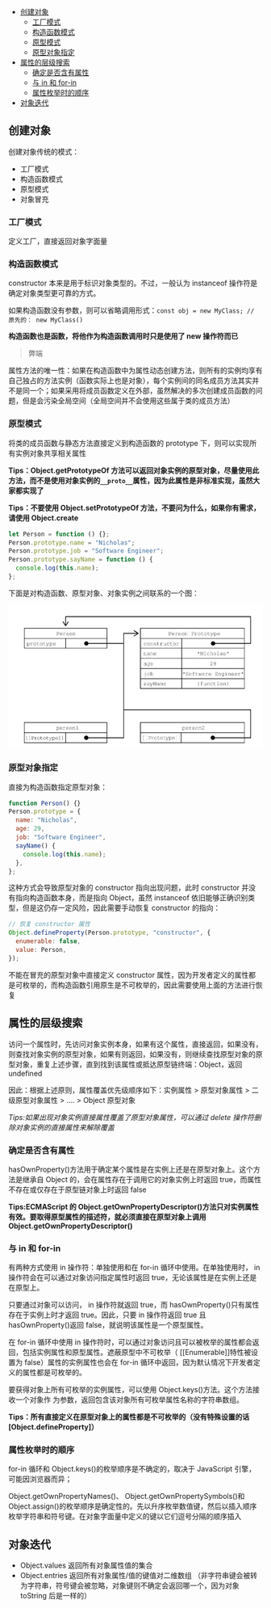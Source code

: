 <!-- START doctoc generated TOC please keep comment here to allow auto update -->
<!-- DON'T EDIT THIS SECTION, INSTEAD RE-RUN doctoc TO UPDATE -->


- [创建对象](#%E5%88%9B%E5%BB%BA%E5%AF%B9%E8%B1%A1)
  - [工厂模式](#%E5%B7%A5%E5%8E%82%E6%A8%A1%E5%BC%8F)
  - [构造函数模式](#%E6%9E%84%E9%80%A0%E5%87%BD%E6%95%B0%E6%A8%A1%E5%BC%8F)
  - [原型模式](#%E5%8E%9F%E5%9E%8B%E6%A8%A1%E5%BC%8F)
  - [原型对象指定](#%E5%8E%9F%E5%9E%8B%E5%AF%B9%E8%B1%A1%E6%8C%87%E5%AE%9A)
- [属性的层级搜索](#%E5%B1%9E%E6%80%A7%E7%9A%84%E5%B1%82%E7%BA%A7%E6%90%9C%E7%B4%A2)
  - [确定是否含有属性](#%E7%A1%AE%E5%AE%9A%E6%98%AF%E5%90%A6%E5%90%AB%E6%9C%89%E5%B1%9E%E6%80%A7)
  - [与 in 和 for-in](#%E4%B8%8E-in-%E5%92%8C-for-in)
  - [属性枚举时的顺序](#%E5%B1%9E%E6%80%A7%E6%9E%9A%E4%B8%BE%E6%97%B6%E7%9A%84%E9%A1%BA%E5%BA%8F)
- [对象迭代](#%E5%AF%B9%E8%B1%A1%E8%BF%AD%E4%BB%A3)

<!-- END doctoc generated TOC please keep comment here to allow auto update -->

<link rel="stylesheet" href="./zz_asset/common.css">

## 创建对象

创建对象传统的模式：

- 工厂模式
- 构造函数模式
- 原型模式
- 对象冒充

### 工厂模式

定义工厂，直接返回对象字面量

### 构造函数模式

constructor 本来是用于标识对象类型的。不过，一般认为 instanceof 操作符是确定对象类型更可靠的方式。

如果构造函数没有参数，则可以省略调用形式：`const obj = new MyClass; // 原先的： new MyClass()`

**构造函数也是函数，将他作为构造函数调用时只是使用了 new 操作符而已**

> 弊端

属性方法的唯一性：如果在构造函数中为属性动态创建方法，则所有的实例均享有自己独占的方法实例（函数实际上也是对象），每个实例间的同名成员方法其实并不是同一个；如果采用将成员函数定义在外部，虽然解决的多次创建成员函数的问题，但是会污染全局空间（全局空间并不会使用这些属于类的成员方法）

### 原型模式

将类的成员函数与静态方法直接定义到构造函数的 prototype 下，则可以实现所有实例对象共享相关属性

**Tips：Object.getPrototypeOf 方法可以返回对象实例的原型对象，尽量使用此方法，而不是使用对象实例的`__proto__`属性，因为此属性是非标准实现，虽然大家都实现了**

**Tips：不要使用 Object.setPrototypeOf 方法，不要问为什么，如果你有需求，请使用 Object.create**

```js
let Person = function () {};
Person.prototype.name = "Nicholas";
Person.prototype.job = "Software Engineer";
Person.prototype.sayName = function () {
  console.log(this.name);
};
```

下面是对构造函数、原型对象、对象实例之间联系的一个图：

<img class="img-exam" src="../zz_asset/原型演示.png">

### 原型对象指定

直接为构造函数指定原型对象：

```js
function Person() {}
Person.prototype = {
  name: "Nicholas",
  age: 29,
  job: "Software Engineer",
  sayName() {
    console.log(this.name);
  },
};
```

这种方式会导致原型对象的 constructor 指向出现问题，此时 constructor 并没有指向构造函数本身，而是指向 Object，虽然 instanceof 依旧能够正确识别类型，但是这仍存一定风险，因此需要手动恢复 constructor 的指向：

```js
// 恢复 constructor 属性
Object.defineProperty(Person.prototype, "constructor", {
  enumerable: false,
  value: Person,
});
```

不能在冒充的原型对象中直接定义 constructor 属性，因为开发者定义的属性都是可枚举的，而构造函数引用原生是不可枚举的，因此需要使用上面的方法进行恢复

## 属性的层级搜索

访问一个属性时，先访问对象实例本身，如果有这个属性，直接返回，如果没有，则查找对象实例的原型对象，如果有则返回，如果没有，则继续查找原型对象的原型对象，重复上述步骤，直到找到该属性或抵达原型链终端：Object，返回 undefined

因此：根据上述原则，属性覆盖优先级顺序如下：实例属性 > 原型对象属性 > 二级原型对象属性 > .... > Object 原型对象

_Tips:如果出现对象实例直接属性覆盖了原型对象属性，可以通过 delete 操作符删除对象实例的直接属性来解除覆盖_

### 确定是否含有属性

hasOwnProperty()方法用于确定某个属性是在实例上还是在原型对象上。这个方法是继承自 Object 的，会在属性存在于调用它的对象实例上时返回 true，而属性不存在或仅存在于原型链对象上时返回 false

**Tips:ECMAScript 的 Object.getOwnPropertyDescriptor()方法只对实例属性有效。要取得原型属性的描述符，就必须直接在原型对象上调用 Object.getOwnPropertyDescriptor()**

### 与 in 和 for-in

有两种方式使用 in 操作符：单独使用和在 for-in 循环中使用。在单独使用时， in 操作符会在可以通过对象访问指定属性时返回 true，无论该属性是在实例上还是在原型上。

只要通过对象可以访问， in 操作符就返回 true，而 hasOwnProperty()只有属性存在于实例上时才返回 true。因此，只要 in 操作符返回 true 且 hasOwnProperty()返回 false，就说明该属性是一个原型属性。

在 for-in 循环中使用 in 操作符时，可以通过对象访问且可以被枚举的属性都会返回，包括实例属性和原型属性。遮蔽原型中不可枚举（ [[Enumerable]]特性被设置为 false）属性的实例属性也会在 for-in 循环中返回，因为默认情况下开发者定义的属性都是可枚举的。

要获得对象上所有可枚举的实例属性，可以使用 Object.keys()方法。这个方法接收一个对象作
为参数，返回包含该对象所有可枚举属性名称的字符串数组。

**Tips：所有直接定义在原型对象上的属性都是不可枚举的（没有特殊设置的话[Object.defineProperty]）**

### 属性枚举时的顺序

for-in 循环和 Object.keys()的枚举顺序是不确定的，取决于 JavaScript 引擎，可能因浏览器而异；

Object.getOwnPropertyNames()、 Object.getOwnPropertySymbols()和 Object.assign()的枚举顺序是确定性的。先以升序枚举数值键，然后以插入顺序枚举字符串和符号键。在对象字面量中定义的键以它们逗号分隔的顺序插入

## 对象迭代

- Object.values 返回所有对象属性值的集合
- Object.entries 返回所有对象属性/值的键值对二维数组 （非字符串键会被转为字符串，符号键会被忽略，对象键则不确定会返回哪一个，因为对象 toString 后是一样的）

